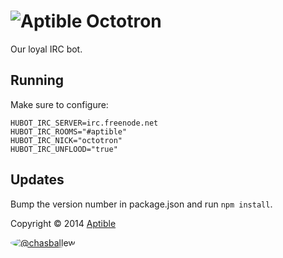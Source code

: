 # ![Aptible](http://aptible-media-assets-manual.s3.amazonaws.com/tiny-github-icon.png) Octotron

Our loyal IRC bot.

## Running
Make sure to configure:

    HUBOT_IRC_SERVER=irc.freenode.net
    HUBOT_IRC_ROOMS="#aptible"
    HUBOT_IRC_NICK="octotron"
    HUBOT_IRC_UNFLOOD="true"

## Updates
Bump the version number in package.json and run `npm install`.

Copyright &copy; 2014 [Aptible](https://www.aptible.com)

[<img src="https://s.gravatar.com/avatar/a0ca2194d5135713a06d49bc4a358b14?s=60" style="border-radius: 50%;" alt="@chasballew" />](https://github.com/chasballew)
